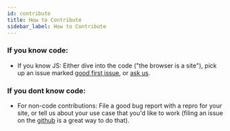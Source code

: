 ```yaml
---
id: contribute
title: How to Contribute 
sidebar_label: How to Contribute
---
```



### If you know code:

  * If you know JS: Either dive into the code ("the browser is a site"), pick up an issue marked [good first issue](https://github.com/webmixedreality/exokit/issues?q=is%3Aopen+is%3Aissue+label%3A%22good+first+issue%22), or [ask us](community.md).  

### If you dont know code:

  * For non-code contributions: File a good bug report with a repro for your site, or tell us about your use case that you'd like to work (filing an issue on the [github](https://github.com/webmixedreality/exokit) is a great way to do that).
